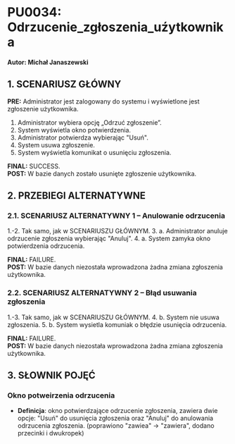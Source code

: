 # **PU0034: Odrzucenie_zgłoszenia_uźytkownika**

#### Autor: Michał Janaszewski

## 1. SCENARIUSZ GŁÓWNY 

**PRE:** Administrator jest zalogowany do systemu i wyświetlone jest zgłoszenie użytkownika.

1. Administrator wybiera opcję „Odrzuć zgłoszenie”.
2. System wyświetla okno potwierdzenia.
3. Administrator potwierdza wybierając "Usuń".
4. System usuwa zgłoszenie.
5. System wyświetla komunikat o usunięciu zgłoszenia.

**FINAL:** SUCCESS.\
**POST:** W bazie danych zostało usunięte zgłoszenie użytkownika.

## 2. PRZEBIEGI ALTERNATYWNE

### 2.1. SCENARIUSZ ALTERNATYWNY 1 – Anulowanie odrzucenia

1.-2. Tak samo, jak w SCENARIUSZU GŁÓWNYM.
3. a. Administrator anuluje odrzucenie zgłoszenia wybierając "Anuluj".
4. a. System zamyka okno potwierdzenia odrzucenia.

**FINAL:** FAILURE.\
**POST:** W bazie danych niezostała wprowadzona żadna zmiana zgłoszenia użytkownika.

### 2.2. SCENARIUSZ ALTERNATYWNY 2 – Błąd usuwania zgłoszenia

1.-3. Tak samo, jak w SCENARIUSZU GŁÓWNYM.
4. b. System nie usuwa zgłoszenia.
5. b. System wysietla komuniak o błędzie usunięcia odrzucenia.

**FINAL:** FAILURE.\
**POST:** W bazie danych niezostała wprowadzona żadna zmiana zgłoszenia użytkownika.

## 3. SŁOWNIK POJĘĆ

### Okno potweirzenia odrzucenia

* **Definicja**: okno potwierdzające odrzucenie zgłoszenia, zawiera dwie opcje: "Usuń" do usunięcia zgłoszenia oraz "Anuluj" do anulowania odrzucenia zgłoszenia. (poprawiono "zawiea" → "zawiera", dodano przecinki i dwukropek)
